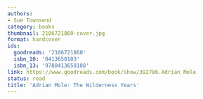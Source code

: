 ```yaml
---
authors:
- Sue Townsend
category: books
thumbnail: 2106721860-cover.jpg
format: hardcover
ids:
  goodreads: '2106721860'
  isbn_10: '0413650103'
  isbn_13: '9780413650108'
link: https://www.goodreads.com/book/show/392786.Adrian_Mole
status: read
title: 'Adrian Mole: The Wilderness Years'
---
```

